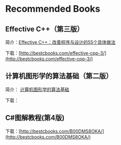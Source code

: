 # Recommended Books #

## Effective C++（第三版） ##

简介：[Effective C++：改善程序与设计的55个具体做法](https://book.douban.com/subject/1842426/)

下载：[http://bestcbooks.com/effective-cpp-3/](http://bestcbooks.com/effective-cpp-3/)

## 计算机图形学的算法基础（第二版） ##
简介：
[计算机图形学的算法基础](https://book.douban.com/subject/1094414/)

下载：

## C#图解教程(第4版) ##
下载：[http://bestcbooks.com/B00DMS8OKA/](http://bestcbooks.com/B00DMS8OKA/)